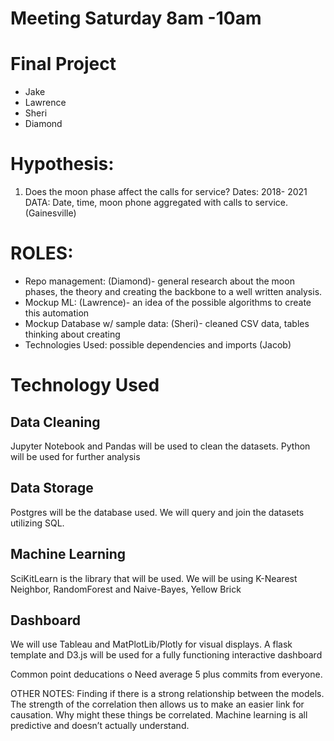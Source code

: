 # Meeting Saturday 8am -10am 

# Final Project
- Jake
- Lawrence 
- Sheri 
- Diamond
# Hypothesis: 
1.	Does the moon phase affect the calls for service? 
Dates: 2018- 2021 
DATA:   Date, time, moon phone aggregated with calls to service. (Gainesville)

# ROLES: 
-	Repo management: (Diamond)- general research about the moon phases, the theory and creating the backbone to a well written analysis. 
-	Mockup ML: (Lawrence)- an idea of the possible algorithms to create this automation
-	Mockup Database w/ sample data: (Sheri)- cleaned CSV data, tables thinking about creating
- Technologies Used:  possible dependencies and imports (Jacob)

# Technology Used
## Data Cleaning
Jupyter Notebook and Pandas will be used to clean the datasets.  Python will be used for further analysis 

## Data Storage
Postgres will be the database used.  We will query and join the datasets utilizing SQL.  

## Machine Learning
SciKitLearn is the library that will be used.  We will be using K-Nearest Neighbor, RandomForest and Naive-Bayes, Yellow Brick
## Dashboard
We will use Tableau and MatPlotLib/Plotly for visual displays.  A flask template and D3.js will be used for a fully functioning interactive dashboard


Common point deducations
o	Need average 5 plus commits from everyone. 

OTHER NOTES: 
Finding if there is a strong relationship between the models.  The strength of the correlation then allows us to make an easier link for causation. Why might these things be correlated.  Machine learning is all predictive and doesn’t actually understand. 


